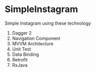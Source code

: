 # SimpleInstagram

Simple Instagram using these technology
1. Dagger 2
2. Navigation Component
3. MVVM Architecture
4. Unit Test
5. Data Binding
6. Retrofit
7. RxJava

